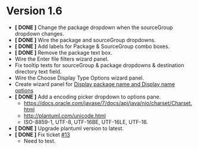 Version 1.6
============
+ __[ DONE ]__ Change the package dropdown when the sourceGroup dropdown changes.
+ __[ DONE ]__ Wire the package and sourceGroup dropdowns.
+ __[ DONE ]__ Add labels for Package & SourceGroup combo boxes.
+ __[ DONE ]__ Remove the package text box.
+ Wire the Enter file filters wizard panel.
+ Fix tooltip texts for sourceGroup & package dropdowns & destination directory text field.
+ Wire the Choose Display Type Options wizard panel.
+ Create wizard panel for [Display package name and Display name options](http://plantuml-depend.sourceforge.net/display_option/display_option.html)
+ __[ DONE ]__ Add a encoding picker dropdown to options pane. 
    + https://docs.oracle.com/javase/7/docs/api/java/nio/charset/Charset.html
    + http://plantuml.com/unicode.html
    + ISO-8859-1, UTF-8, UTF-16BE, UTF-16LE, UTF-16.
+ __[ DONE ]__ Upgrade plantuml version to latest.
+ __[ DONE ]__ Fix ticket [#13](https://sourceforge.net/p/plantumlnb/tickets/13/)
    - Need to test.

